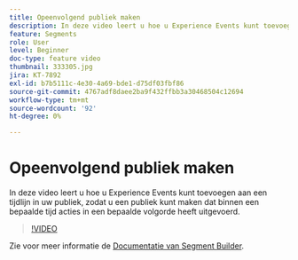 ```yaml
---
title: Opeenvolgend publiek maken
description: In deze video leert u hoe u Experience Events kunt toevoegen aan een tijdlijn in uw publiek, zodat u een publiek kunt maken dat binnen een bepaalde tijd acties in een bepaalde volgorde heeft uitgevoerd.
feature: Segments
role: User
level: Beginner
doc-type: feature video
thumbnail: 333305.jpg
jira: KT-7892
exl-id: b7b5111c-4e30-4a69-bde1-d75df03fbf86
source-git-commit: 4767adf8daee2ba9f432ffbb3a30468504c12694
workflow-type: tm+mt
source-wordcount: '92'
ht-degree: 0%

---
```


# Opeenvolgend publiek maken

In deze video leert u hoe u Experience Events kunt toevoegen aan een tijdlijn in uw publiek, zodat u een publiek kunt maken dat binnen een bepaalde tijd acties in een bepaalde volgorde heeft uitgevoerd.

>[!VIDEO](https://video.tv.adobe.com/v/333305/?quality=12&learn=on)

Zie voor meer informatie de [Documentatie van Segment Builder](https://experienceleague.adobe.com/docs/experience-platform/segmentation/ui/segment-builder.html).
